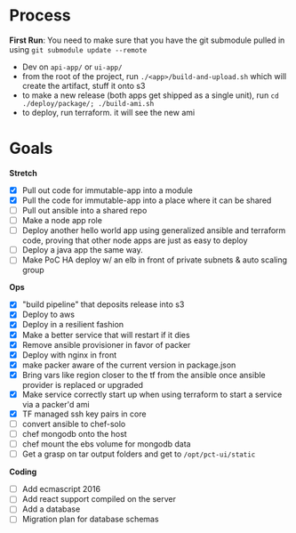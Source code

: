 # Process

**First Run**: You need to make sure that you have the git submodule pulled in using `git submodule update --remote`

- Dev on `api-app/` or `ui-app/`
- from the root of the project, run `./<app>/build-and-upload.sh` which will create the artifact, stuff it onto s3
- to make a new release (both apps get shipped as a single unit), run `cd ./deploy/package/; ./build-ami.sh`
- to deploy, run terraform. it will see the new ami

# Goals

**Stretch**

- [x] Pull out code for immutable-app into a module
- [x] Pull the code for immutable-app into a place where it can be shared
- [ ] Pull out ansible into a shared repo
- [ ] Make a node app role
- [ ] Deploy another hello world app using generalized ansible and terraform code, proving that other node apps are just as easy to deploy
- [ ] Deploy a java app the same way.
- [ ] Make PoC HA deploy w/ an elb in front of private subnets & auto scaling group

**Ops**

- [x] "build pipeline" that deposits release into s3
- [x] Deploy to aws
- [x] Deploy in a resilient fashion
- [x] Make a better service that will restart if it dies
- [x] Remove ansible provisioner in favor of packer
- [x] Deploy with nginx in front
- [x] make packer aware of the current version in package.json
- [x] Bring vars like region closer to the tf from the ansible once ansible provider is replaced or upgraded
- [x] Make service correctly start up when using terraform to start a service via a packer'd ami
- [x] TF managed ssh key pairs in core
- [ ] convert ansible to chef-solo
- [ ] chef mongodb onto the host
- [ ] chef mount the ebs volume for mongodb data
- [ ] Get a grasp on tar output folders and get to `/opt/pct-ui/static`

**Coding**

- [ ] Add ecmascript 2016
- [ ] Add react support compiled on the server
- [ ] Add a database
- [ ] Migration plan for database schemas
